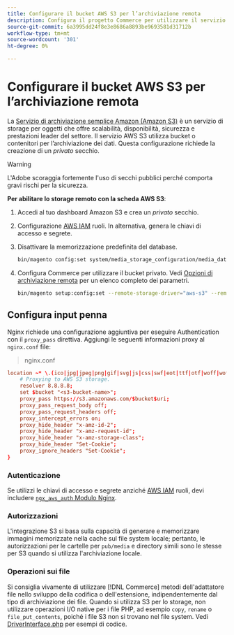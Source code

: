 ```yaml
---
title: Configurare il bucket AWS S3 per l’archiviazione remota
description: Configura il progetto Commerce per utilizzare il servizio di archiviazione AWS S3 per l’archiviazione remota.
source-git-commit: 6a3995dd24f8e3e8686a8893be9693581d31712b
workflow-type: tm+mt
source-wordcount: '301'
ht-degree: 0%

---
```


# Configurare il bucket AWS S3 per l’archiviazione remota

La [Servizio di archiviazione semplice Amazon (Amazon S3)][AWS S3] è un servizio di storage per oggetti che offre scalabilità, disponibilità, sicurezza e prestazioni leader del settore. Il servizio AWS S3 utilizza bucket o contenitori per l’archiviazione dei dati. Questa configurazione richiede la creazione di un _privato_ secchio.

>[!WARNING]
>
>L&#39;Adobe scoraggia fortemente l&#39;uso di secchi pubblici perché comporta gravi rischi per la sicurezza.

**Per abilitare lo storage remoto con la scheda AWS S3**:

1. Accedi al tuo dashboard Amazon S3 e crea un _privato_ secchio.

1. Configurazione [AWS IAM] ruoli. In alternativa, genera le chiavi di accesso e segrete.

1. Disattivare la memorizzazione predefinita del database.

   ```bash
   bin/magento config:set system/media_storage_configuration/media_database 0
   ```

1. Configura Commerce per utilizzare il bucket privato. Vedi [Opzioni di archiviazione remota](remote-storage.md#remote-storage-options) per un elenco completo dei parametri.

   ```bash
   bin/magento setup:config:set --remote-storage-driver="aws-s3" --remote-storage-bucket="<bucket-name>" --remote-storage-region="<region-name>" --remote-storage-prefix="<optional-prefix>" --remote-storage-key=<optional-access-key> --remote-storage-secret=<optional-secret-key> -n
   ```

## Configura input penna

Nginx richiede una configurazione aggiuntiva per eseguire Authentication con il `proxy_pass` direttiva. Aggiungi le seguenti informazioni proxy al `nginx.conf` file:

>nginx.conf

```conf
location ~* \.(ico|jpg|jpeg|png|gif|svg|js|css|swf|eot|ttf|otf|woff|woff2)$ {
    # Proxying to AWS S3 storage.
    resolver 8.8.8.8;
    set $bucket "<s3-bucket-name>";
    proxy_pass https://s3.amazonaws.com/$bucket$uri;
    proxy_pass_request_body off;
    proxy_pass_request_headers off;
    proxy_intercept_errors on;
    proxy_hide_header "x-amz-id-2";
    proxy_hide_header "x-amz-request-id";
    proxy_hide_header "x-amz-storage-class";
    proxy_hide_header "Set-Cookie";
    proxy_ignore_headers "Set-Cookie";
}
```

### Autenticazione

Se utilizzi le chiavi di accesso e segrete anziché [AWS IAM] ruoli, devi includere [`ngx_aws_auth` Modulo Nginx][ngx repo].

### Autorizzazioni

L&#39;integrazione S3 si basa sulla capacità di generare e memorizzare immagini memorizzate nella cache sul file system locale; pertanto, le autorizzazioni per le cartelle per `pub/media` e directory simili sono le stesse per S3 quando si utilizza l&#39;archiviazione locale.

### Operazioni sui file

Si consiglia vivamente di utilizzare [!DNL Commerce] metodi dell&#39;adattatore file nello sviluppo della codifica o dell&#39;estensione, indipendentemente dal tipo di archiviazione dei file. Quando si utilizza S3 per lo storage, non utilizzare operazioni I/O native per i file PHP, ad esempio `copy`, `rename` o `file_put_contents`, poiché i file S3 non si trovano nel file system. Vedi [DriverInterface.php] per esempi di codice.

<!-- link definitions -->

[AWS S3]: https://aws.amazon.com/s3
[AWS IAM]: https://aws.amazon.com/iam/
[ngx repo]: https://github.com/anomalizer/ngx_aws_auth
[DriverInterface.php]: https://github.com/magento/magento2/blob/2.4-develop/lib/internal/Magento/Framework/Filesystem/DriverInterface.php#L18
